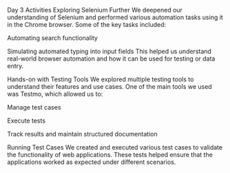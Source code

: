 Day 3 Activities
Exploring Selenium Further
We deepened our understanding of Selenium and performed various automation tasks using it in the Chrome browser. Some of the key tasks included:

Automating search functionality

Simulating automated typing into input fields
This helped us understand real-world browser automation and how it can be used for testing or data entry.

Hands-on with Testing Tools
We explored multiple testing tools to understand their features and use cases. One of the main tools we used was Testmo, which allowed us to:

Manage test cases

Execute tests

Track results and maintain structured documentation

Running Test Cases
We created and executed various test cases to validate the functionality of web applications. These tests helped ensure that the applications worked as expected under different scenarios.

